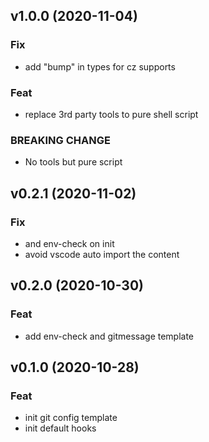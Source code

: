 ## v1.0.0 (2020-11-04)

### Fix

- add "bump" in types for cz supports

### Feat

- replace 3rd party tools to pure shell script

### BREAKING CHANGE

- No tools but pure script

## v0.2.1 (2020-11-02)

### Fix

- and env-check on init
- avoid vscode auto import the content

## v0.2.0 (2020-10-30)

### Feat

- add env-check and gitmessage template

## v0.1.0 (2020-10-28)

### Feat

- init git config template
- init default hooks
